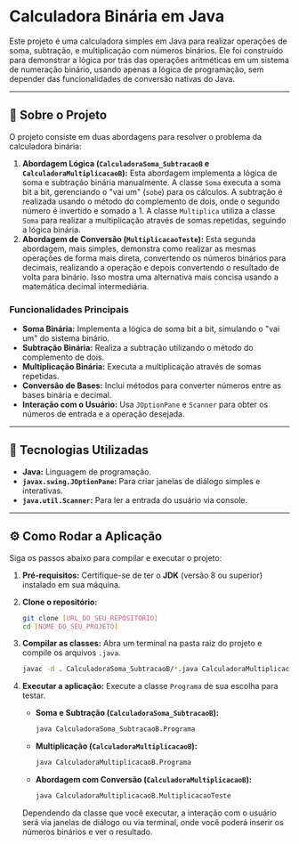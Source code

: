 # Calculadora Binária em Java

Este projeto é uma calculadora simples em Java para realizar operações de soma, subtração, e multiplicação com números binários. Ele foi construído para demonstrar a lógica por trás das operações aritméticas em um sistema de numeração binário, usando apenas a lógica de programação, sem depender das funcionalidades de conversão nativas do Java.

---

## 📖 Sobre o Projeto

O projeto consiste em duas abordagens para resolver o problema da calculadora binária:

1.  **Abordagem Lógica (`CalculadoraSoma_SubtracaoB` e `CalculadoraMultiplicacaoB`):** Esta abordagem implementa a lógica de soma e subtração binária manualmente. A classe `Soma` executa a soma bit a bit, gerenciando o "vai um" (`sobe`) para os cálculos. A subtração é realizada usando o método do complemento de dois, onde o segundo número é invertido e somado a 1. A classe `Multiplica` utiliza a classe `Soma` para realizar a multiplicação através de somas repetidas, seguindo a lógica binária.
2.  **Abordagem de Conversão (`MultiplicacaoTeste`):** Esta segunda abordagem, mais simples, demonstra como realizar as mesmas operações de forma mais direta, convertendo os números binários para decimais, realizando a operação e depois convertendo o resultado de volta para binário. Isso mostra uma alternativa mais concisa usando a matemática decimal intermediária.

### Funcionalidades Principais

* **Soma Binária:** Implementa a lógica de soma bit a bit, simulando o "vai um" do sistema binário.
* **Subtração Binária:** Realiza a subtração utilizando o método do complemento de dois.
* **Multiplicação Binária:** Executa a multiplicação através de somas repetidas.
* **Conversão de Bases:** Inclui métodos para converter números entre as bases binária e decimal.
* **Interação com o Usuário:** Usa `JOptionPane` e `Scanner` para obter os números de entrada e a operação desejada.

---

## 🚀 Tecnologias Utilizadas

* **Java:** Linguagem de programação.
* **`javax.swing.JOptionPane`:** Para criar janelas de diálogo simples e interativas.
* **`java.util.Scanner`:** Para ler a entrada do usuário via console.

---

## ⚙️ Como Rodar a Aplicação

Siga os passos abaixo para compilar e executar o projeto:

1.  **Pré-requisitos:** Certifique-se de ter o **JDK** (versão 8 ou superior) instalado em sua máquina.
2.  **Clone o repositório:**
    ```bash
    git clone [URL_DO_SEU_REPOSITORIO]
    cd [NOME_DO_SEU_PROJETO]
    ```
3.  **Compilar as classes:**
    Abra um terminal na pasta raiz do projeto e compile os arquivos `.java`.
    ```bash
    javac -d . CalculadoraSoma_SubtracaoB/*.java CalculadoraMultiplicacaoB/*.java
    ```
4.  **Executar a aplicação:**
    Execute a classe `Programa` de sua escolha para testar.

    * **Soma e Subtração (`CalculadoraSoma_SubtracaoB`):**
        ```bash
        java CalculadoraSoma_SubtracaoB.Programa
        ```
    * **Multiplicação (`CalculadoraMultiplicacaoB`):**
        ```bash
        java CalculadoraMultiplicacaoB.Programa
        ```
    * **Abordagem com Conversão (`CalculadoraMultiplicacaoB`):**
        ```bash
        java CalculadoraMultiplicacaoB.MultiplicacaoTeste
        ```

    Dependendo da classe que você executar, a interação com o usuário será via janelas de diálogo ou via terminal, onde você poderá inserir os números binários e ver o resultado.